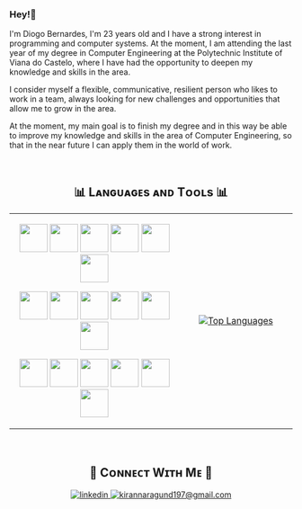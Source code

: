 ### Hey!👋
<!--Start Intro-->               
<p align="left">I'm Diogo Bernardes, I'm 23 years old and I have a strong interest in programming and computer systems. At the moment, I am attending the last year of my degree in Computer Engineering at the Polytechnic Institute of Viana do Castelo, where I have had the opportunity to deepen my knowledge and skills in the area.

I consider myself a flexible, communicative, resilient person who likes to work in a team, always looking for new challenges and opportunities that allow me to grow in the area.

At the moment, my main goal is to finish my degree and in this way be able to improve my knowledge and skills in the area of Computer Engineering, so that in the near future I can apply them in the world of work. </p>
<br>
<!--

**DiogoBernardes/DiogoBernardes** is a ✨ _special_ ✨ repository because its `README.md` (this file) appears on your GitHub profile.

Here are some ideas to get you started:

- 🔭 I’m currently working on ...
- 🌱 I’m currently learning ...
- 👯 I’m looking to collaborate on ...
- 🤔 I’m looking for help with ...
- 💬 Ask me about ...
- 📫 How to reach me: ...
- 😄 Pronouns: ...
- ⚡ Fun fact: ...
-->
<h2 align="center">📊 Lᴀɴɢᴜᴀɢᴇs ᴀɴᴅ Tᴏᴏʟs 📊</h2>
<table align="center" width="100%">
<tr>
<td width="60%">
  <p align="center">
    <img width="50px" src="https://skillicons.dev/icons?i=py" />
    <img width="50px" src="https://skillicons.dev/icons?i=java" />
    <img width="50px" src="https://skillicons.dev/icons?i=cs" />
    <img width="50px" src="https://skillicons.dev/icons?i=dotnet" />
    <img width="50px" src="https://skillicons.dev/icons?i=ts" />
    <img width="50px" src="https://skillicons.dev/icons?i=kotlin" />
  </p>
  <p align="center">
    <img width="50px" src="https://skillicons.dev/icons?i=nodejs" />
    <img width="50px" src="https://skillicons.dev/icons?i=php" />
    <img width="50px" src="https://skillicons.dev/icons?i=js" />
    <img width="50px" src="https://skillicons.dev/icons?i=html" />
    <img width="50px" src="https://skillicons.dev/icons?i=css" />
    <img width="50px" src="https://skillicons.dev/icons?i=bootstrap" />
  </p>
  <p align="center">
    <img width="50px" src="https://skillicons.dev/icons?i=postgres" />
    <img width="50px" src="https://skillicons.dev/icons?i=mysql" />
    <img width="50px" src="https://skillicons.dev/icons?i=prisma" />
    <img width="50px" src="https://skillicons.dev/icons?i=git" />
    <img width="50px" src="https://skillicons.dev/icons?i=docker" />
    <img width="50px" src="https://skillicons.dev/icons?i=postman" />
  </p>
</td>

<td width="40%">
<p align="center">
  <a href="https://github.com/DiogoBernardes">
    <img align="center" src="https://github-readme-stats.vercel.app/api/top-langs/?username=DiogoBernardes&layout=compact&theme=nightowl&hide_border=true" alt="Top Languages" />
  </a>
</p>
</td>
</tr>
</table>
<br>

<!--Contact Section--> 

<h2 align="center">🤝 Cᴏɴɴᴇᴄᴛ Wɪᴛʜ Mᴇ 🤝 </h2>
<div align="center">
<a href="https://www.linkedin.com/in/diogo-bernardes-48225a292/" target="_blank">
<img src=https://img.shields.io/badge/linkedin-%231E77B5.svg?&style=for-the-badge&logo=linkedin&logoColor=white alt=linkedin style="margin-bottom: 5px;" />
</a>
  
<a href="mailto:diogobernardess00@gmail.com" target="_blank">
<img src="https://img.shields.io/badge/Gmail-D14836?style=for-the-badge&logo=gmail&logoColor=white" alt=kirannaragund197@gmail.com mail style="margin-bottom: 5px;" />
</a>

</div>
